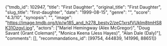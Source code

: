 {"tmdb_id": 102947, "title": "First Daughter", "original_title": "First Daughter", "slug_title": "first-daughter", "date": "1999-08-15", "genre": "", "score": "4.3/10", "synopsis": "", "image": "https://image.tmdb.org/t/p/w185_and_h278_bestv2/zeC1xrsfVUkIm8tmHS8K31OzgyI.jpg", "actors": ["Mariel Hemingway (Alex McGregor)", "Doug Savant (Grant Coleman)", "Monica Keena (Jess Hayes)", "Alan Dale (Daly)"], "comments": [], "recommandations_id": [99754, 444839, 141996, 88651]}
